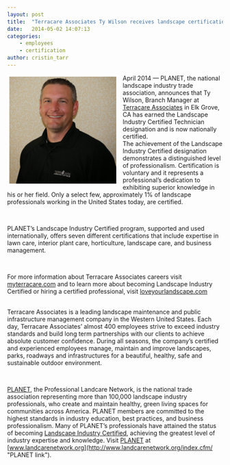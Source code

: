 ```yaml
---
layout: post
title:  "Terracare Associates Ty Wilson receives landscape certification highest status"
date:   2014-05-02 14:07:13
categories: 
    - employees 
    - certification
author: cristin_tarr
---
```

<img src="/images/blog/Ty-Wilson.jpg" alt="Ty Wilson Photo" width="250px" height="250px" style="float:left; border: 5px solid white; margin-right: 10px;">

April 2014 — PLANET, the national landscape industry trade association, announces that Ty Wilson, Branch Manager at [Terracare Associates](http://terracareassociates.com/ "Terracare Associates") in Elk Grove, CA has earned the Landscape Industry Certified Technician designation and is now nationally certified.  
The achievement of the Landscape Industry Certified designation demonstrates a distinguished level of professionalism. Certification is voluntary and it represents a professional’s dedication to exhibiting superior knowledge in his or her field.  Only a select few, approximately 1% of landscape professionals working in the United States today, are certified.  

<br>

PLANET’s Landscape Industry Certified program, supported and used internationally, offers seven different certifications that include expertise in lawn care, interior plant care, horticulture, landscape care, and business management.  

<br>

For more information about Terracare Associates careers visit [myterracare.com](http://myterracare.com/ "MyTerracare link") and to learn more about becoming Landscape Industry Certified or hiring a certified professional, visit [loveyourlandscape.com](http://loveyourlandscape.com/ "loveyourlandscape link")  
<br>

Terracare Associates is a leading landscape maintenance and public infrastructure management company in the Western United States. Each day, Terracare Associates’ almost 400 employees strive to exceed industry standards and build long term partnerships with our clients to achieve absolute customer confidence.  During all seasons, the company’s certified and experienced employees manage, maintain and improve landscapes, parks, roadways and infrastructures for a beautiful, healthy, safe and sustainable outdoor environment.  

<br>

[PLANET](http://www.landcarenetwork.org/index.cfm/ "PLANET link"), the Professional Landcare Network, is the national trade association representing more than 100,000 landscape industry professionals, who create and maintain healthy, green living spaces for communities across America. PLANET members are committed to the highest standards in industry education, best practices, and business professionalism. Many of PLANET’s professionals have attained the status of becoming [Landscape Industry Certified](http://www.landcarenetwork.org/certification/index.cfm), achieving the greatest level of industry expertise and knowledge. Visit [PLANET](http://www.landcarenetwork.org/index.cfm/ "PLANET link") at [www.landcarenetwork.org](http://www.landcarenetwork.org/index.cfm/ "PLANET link").
